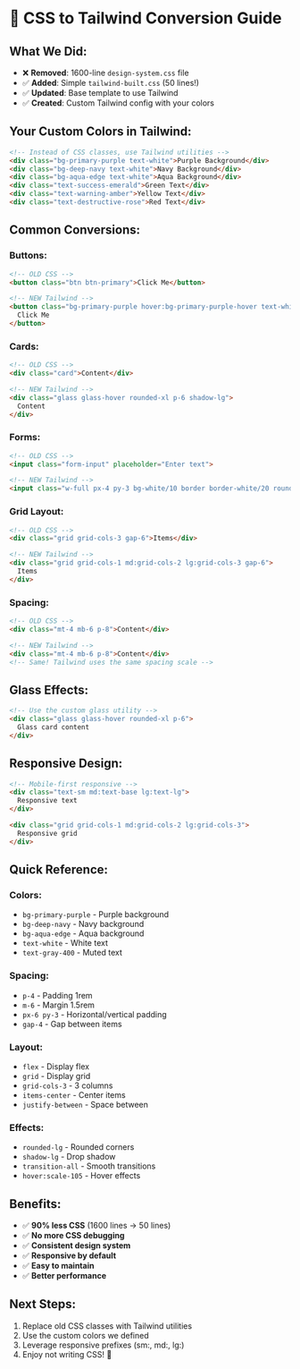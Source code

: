 # 🎨 CSS to Tailwind Conversion Guide

## **What We Did:**
- ❌ **Removed**: 1600-line `design-system.css` file
- ✅ **Added**: Simple `tailwind-built.css` (50 lines!)
- ✅ **Updated**: Base template to use Tailwind
- ✅ **Created**: Custom Tailwind config with your colors

## **Your Custom Colors in Tailwind:**
```html
<!-- Instead of CSS classes, use Tailwind utilities -->
<div class="bg-primary-purple text-white">Purple Background</div>
<div class="bg-deep-navy text-white">Navy Background</div>
<div class="bg-aqua-edge text-white">Aqua Background</div>
<div class="text-success-emerald">Green Text</div>
<div class="text-warning-amber">Yellow Text</div>
<div class="text-destructive-rose">Red Text</div>
```

## **Common Conversions:**

### **Buttons:**
```html
<!-- OLD CSS -->
<button class="btn btn-primary">Click Me</button>

<!-- NEW Tailwind -->
<button class="bg-primary-purple hover:bg-primary-purple-hover text-white px-6 py-3 rounded-lg font-medium transition-all duration-200 hover:shadow-lg">
  Click Me
</button>
```

### **Cards:**
```html
<!-- OLD CSS -->
<div class="card">Content</div>

<!-- NEW Tailwind -->
<div class="glass glass-hover rounded-xl p-6 shadow-lg">
  Content
</div>
```

### **Forms:**
```html
<!-- OLD CSS -->
<input class="form-input" placeholder="Enter text">

<!-- NEW Tailwind -->
<input class="w-full px-4 py-3 bg-white/10 border border-white/20 rounded-lg text-white placeholder-gray-400 focus:border-primary-purple focus:ring-2 focus:ring-primary-purple/20 transition-all">
```

### **Grid Layout:**
```html
<!-- OLD CSS -->
<div class="grid grid-cols-3 gap-6">Items</div>

<!-- NEW Tailwind -->
<div class="grid grid-cols-1 md:grid-cols-2 lg:grid-cols-3 gap-6">
  Items
</div>
```

### **Spacing:**
```html
<!-- OLD CSS -->
<div class="mt-4 mb-6 p-8">Content</div>

<!-- NEW Tailwind -->
<div class="mt-4 mb-6 p-8">Content</div>
<!-- Same! Tailwind uses the same spacing scale -->
```

## **Glass Effects:**
```html
<!-- Use the custom glass utility -->
<div class="glass glass-hover rounded-xl p-6">
  Glass card content
</div>
```

## **Responsive Design:**
```html
<!-- Mobile-first responsive -->
<div class="text-sm md:text-base lg:text-lg">
  Responsive text
</div>

<div class="grid grid-cols-1 md:grid-cols-2 lg:grid-cols-3">
  Responsive grid
</div>
```

## **Quick Reference:**

### **Colors:**
- `bg-primary-purple` - Purple background
- `bg-deep-navy` - Navy background  
- `bg-aqua-edge` - Aqua background
- `text-white` - White text
- `text-gray-400` - Muted text

### **Spacing:**
- `p-4` - Padding 1rem
- `m-6` - Margin 1.5rem
- `px-6 py-3` - Horizontal/vertical padding
- `gap-4` - Gap between items

### **Layout:**
- `flex` - Display flex
- `grid` - Display grid
- `grid-cols-3` - 3 columns
- `items-center` - Center items
- `justify-between` - Space between

### **Effects:**
- `rounded-lg` - Rounded corners
- `shadow-lg` - Drop shadow
- `transition-all` - Smooth transitions
- `hover:scale-105` - Hover effects

## **Benefits:**
- ✅ **90% less CSS** (1600 lines → 50 lines)
- ✅ **No more CSS debugging**
- ✅ **Consistent design system**
- ✅ **Responsive by default**
- ✅ **Easy to maintain**
- ✅ **Better performance**

## **Next Steps:**
1. Replace old CSS classes with Tailwind utilities
2. Use the custom colors we defined
3. Leverage responsive prefixes (sm:, md:, lg:)
4. Enjoy not writing CSS! 🎉
